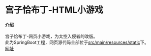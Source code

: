 # 宫子恰布丁-HTML小游戏

#### 介绍
宫子恰布丁-网页小游戏，为太空入侵者的改版。<br>
此为SpringBoot工程，网页源代码全部位于[src/main/resources/static](https://gitee.com/swsk33/MiyakoEatPuddings/tree/master/src/main/resources/static)下。<br>
[网址](http://swsk33-web.link:8801/miyakogame)<br>